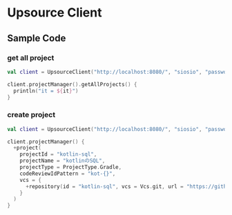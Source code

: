 # Upsource Client

## Sample Code

### get all project
```kotlin
val client = UpsourceClient("http://localhost:8080/", "siosio", "password")

client.projectManager().getAllProjects() {
  println("it = ${it}")
}
```

### create project
```kotlin
val client = UpsourceClient("http://localhost:8080/", "siosio", "password")

client.projectManager() {
  +project(
    projectId = "kotlin-sql",
    projectName = "kotlinのSQL",
    projectType = ProjectType.Gradle,
    codeReviewIdPattern = "kot-{}",
    vcs = {
      +repository(id = "kotlin-sql", vcs = Vcs.git, url = "https://github.com/siosio/kotlin-sql")
    }
  )
}
```